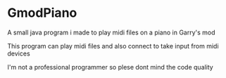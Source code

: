 # GmodPiano
A small java program i made to play midi files on a piano in Garry's mod 

This program can play midi files and also connect to take input from midi devices

I'm not a professional programmer so plese dont mind the code quality
